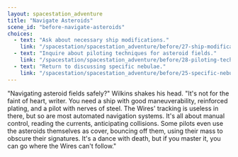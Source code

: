 ```yaml
---
layout: spacestation_adventure
title: "Navigate Asteroids"
scene_id: "before-navigate-asteroids"
choices:
  - text: "Ask about necessary ship modifications."
    link: "/spacestation/spacestation_adventure/before/27-ship-modifications/"
  - text: "Inquire about piloting techniques for asteroid fields."
    link: "/spacestation/spacestation_adventure/before/28-piloting-techniques/"
  - text: "Return to discussing specific nebulae."
    link: "/spacestation/spacestation_adventure/before/25-specific-nebulae/"
---
```


"Navigating asteroid fields safely?" Wilkins shakes his head. "It's not for the faint of heart, writer. You need a ship with good maneuverability, reinforced plating, and a pilot with nerves of steel. The Wires' tracking is useless in there, but so are most automated navigation systems. It's all about manual control, reading the currents, anticipating collisions. Some pilots even use the asteroids themselves as cover, bouncing off them, using their mass to obscure their signatures. It's a dance with death, but if you master it, you can go where the Wires can't follow."
